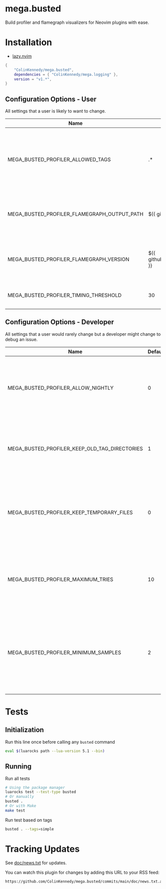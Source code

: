 # mega.busted

Build profiler and flamegraph visualizers for Neovim plugins with ease.


# Installation
<!-- TODO: (you) - Adjust and add your dependencies as needed here -->
- [lazy.nvim](https://github.com/folke/lazy.nvim)

```lua
{
    "ColinKennedy/mega.busted",
    dependencies = { "ColinKennedy/mega.logging" },
    version = "v1.*",
}
```


## Configuration Options - User
All settings that a user is likely to want to change.

| Name                                   | Default                              | Description                                                                                                    |
|----------------------------------------|--------------------------------------|----------------------------------------------------------------------------------------------------------------|
| MEGA_BUSTED_PROFILER_ALLOWED_TAGS     | .*                                   | A comma-separated list of busted unittest tags to separately profile. See [About Tags](about-tags) for details       |
| MEGA_BUSTED_PROFILER_FLAMEGRAPH_OUTPUT_PATH | ${{ github.workspace }}              | The directory on-disk where profile results are written to                                                     |
| MEGA_BUSTED_PROFILER_FLAMEGRAPH_VERSION     | ${{ github.event.release.tag_name }} | The label used for graphing your profiler results. e.g. v1.2.3                                                 |
| MEGA_BUSTED_PROFILER_TIMING_THRESHOLD       | 30                                   | The "top slowest" functions to display                                                                         |


## Configuration Options - Developer
All settings that a user would rarely change but a developer might change to
debug an issue.

| Name                                     | Default | Description                                                                                                                  |
|------------------------------------------|---------|------------------------------------------------------------------------------------------------------------------------------|
| MEGA_BUSTED_PROFILER_ALLOW_NIGHTLY | 0       | Use `1` to consider profiler events from a nightly build of Neovim for various profiler operations.                                     |
| MEGA_BUSTED_PROFILER_KEEP_OLD_TAG_DIRECTORIES | 1       | If `1`, tagged unittests that are no longer in-use will be auto-deleted. If 1, they are left untouched                       |
| MEGA_BUSTED_PROFILER_KEEP_TEMPORARY_FILES     | 0       | If `0`, any intermediary files during profiling are deleted. Otherwise don't delete them. This is useful for debugging issues.   |
| MEGA_BUSTED_PROFILER_MAXIMUM_TRIES            | 10      | The number of consecutive wins that a test suite must get before it that run is considered "fastest"                         |
| MEGA_BUSTED_PROFILER_MINIMUM_SAMPLES            | 2      | The number of profiler results needed before we start generating any .png files (default=2 because 2 points form a line).   |


# Tests
## Initialization
Run this line once before calling any `busted` command

```sh
eval $(luarocks path --lua-version 5.1 --bin)
```


## Running
Run all tests
```sh
# Using the package manager
luarocks test --test-type busted
# Or manually
busted .
# Or with Make
make test
```

Run test based on tags
```sh
busted . --tags=simple
```


# Tracking Updates
See [doc/news.txt](doc/news.txt) for updates.

You can watch this plugin for changes by adding this URL to your RSS feed:
```
https://github.com/ColinKennedy/mega.busted/commits/main/doc/news.txt.atom
```

